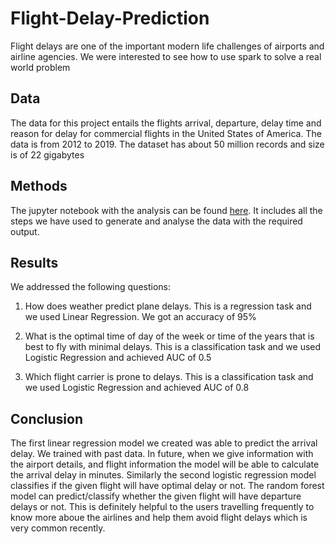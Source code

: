 # Flight-Delay-Prediction

Flight delays are one of the important modern life challenges of airports and airline agencies. We were interested to see how to use spark to solve a real world problem

## Data 

The data for this project entails the flights arrival, departure, delay time and reason for delay for commercial flights in the United States of America. The data is from 2012 to 2019.  The dataset has about 50 million records and size is of 22 gigabytes

## Methods
The jupyter notebook with the analysis can be found [here](https://github.com/PBusienei/Flight-Delay-Prediction/blob/main/4.%20Methods.ipynb). It includes all the steps we have used to generate and analyse the data with the required output.

## Results

We addressed the following questions:

1. How does weather predict plane delays. This is a regression task and we used Linear Regression. We got an accuracy of 95%

2. What is the optimal time of day of the week or time of the years that is best to fly with minimal delays. This is a classification task and we used Logistic Regression and achieved AUC of 0.5

3. Which flight carrier is prone to delays. This is a classification task and we used Logistic Regression and achieved AUC of 0.8


## Conclusion
The first linear regression model we created was able to predict the arrival delay. We trained with past data. In future, when we give information with the airport details, and flight information the model will be able to calculate the arrival delay in minutes. Similarly the second logistic regression model classifies if the given flight will have optimal delay or not. The random forest model can predict/classify whether the given flight will have departure delays or not. This is definitely helpful to the users travelling frequently to know more aboue the airlines and help them avoid flight delays which is very common recently. 



